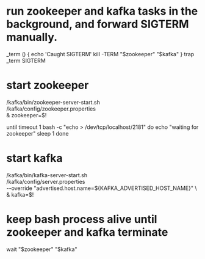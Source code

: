 # run zookeeper and kafka tasks in the background, and forward SIGTERM manually.
_term () {
  echo 'Caught SIGTERM'
  kill -TERM "$zookeeper" "$kafka"
}
trap _term SIGTERM

# start zookeeper
/kafka/bin/zookeeper-server-start.sh \
    /kafka/config/zookeeper.properties \
    &
zookeeper=$!


until timeout 1 bash -c "echo > /dev/tcp/localhost/2181"
do
	echo "waiting for zookeeper"
	sleep 1
done


# start kafka
/kafka/bin/kafka-server-start.sh \
    /kafka/config/server.properties \
    --override "advertised.host.name=${KAFKA_ADVERTISED_HOST_NAME}" \
    &
kafka=$!

# keep bash process alive until zookeeper and kafka terminate
wait "$zookeeper" "$kafka"